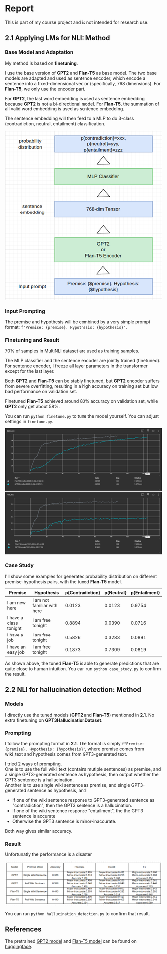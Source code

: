 # Report  

This is part of my course project and is not intended for research use.  

## 2.1 Applying LMs for NLI: Method  

### Base Model and Adaptation
My method is based on **finetuning**.   

I use the base version of **GPT2** and **Flan-T5** as base model. The two base models are adapted and used as sentence encoder, which encode a sentence into a fixed-dimensional vector (specifically, 768 dimensions). 
For **Flan-T5**, we only use the encoder part.   

For **GPT2**, the last word embedding is used as sentence embedding because **GPT2** is not a bi-directional model. For **Flan-T5**, the summation of all valid word embedding is used as sentence embedding.  

The sentence embedding will then feed to a MLP to do 3-class (contradiction, neutral, entailment) classification.  

![](imgs/1.png)

### Input Prompting  

The premise and hypothesis will be combined by a very simple prompt format: `f"Premise: {premise}. Hypothesis: {hypothesis}"`.  

### Finetuning and Result  

70% of samples in MultiNLI dataset are used as training samples.  

The MLP classifier and the sentence encoder are jointly trained (finetuned). For sentence encoder, I freeze all layer parameters in the transformer except for the last layer.  

Both **GPT2** and **Flan-T5** can be stably finetuned, but **GPT2** encoder suffers from severe overfitting, resulting in a high accuracy on training set but low bad performance on validation set.    

Finetuned **Flan-T5** achieved around 83% accuracy on validation set, while **GPT2** only get about 58%.  

You can run `python finetune.py` to tune the model yourself. You can adjust settings in `finetune.py`.  

![](imgs/2.png)  
![](imgs/3.png)

### Case Study  

I'll show some examples for generated probability distribution on different premise-hypothesis pairs, with the tuned **Flan-T5** model.    

|Premise|Hypothesis|p{Contradiction}|p{Neutral}|p{Entailment}|
|-|-|-|-|-|  
|I am new here|I am not familiar with here|0.0123|0.0123|0.9754|
|I have a class tonight|I am free tonight|0.8894|0.0390|0.0716|
|I have a job|I am free tonight|0.5826|0.3283|0.0891|
|I have an easy job|I am free tonight|0.1873|0.7309|0.0819|

As shown above, the tuned **Flan-T5** is able to generate predictions that are quite close to human intuition. You can run `python case_study.py` to confirm the result.   

## 2.2 NLI for hallucination detection: Method  

### Models  

I directly use the tuned models (**GPT2** and **Flan-T5**) mentioned in **2.1**. No extra finetuning on **GPT3HallucinationDataset**.  

### Prompting  

I follow the prompting format in **2.1**. The format is simply `f"Premise: {premise}. Hypothesis: {hypothesis}"`, where premise comes from wiki_text and hypothesis comes from GPT3-generated text.  

I tried 2 ways of prompting.   
One is to use the full wiki_text (contains mutiple sentences) as premise, and a single GPT3-generated sentence as hypothesis, then output whether the GPT3 sentence is a hallucination.   
Another is to use single wiki sentence as premise, and single GPT3-generated sentence as hypothesis, and   
* If one of the wiki sentence response to GPT3-generated sentence as "contradiction", then the GPT3 sentence is a hallucination.
* If one of the wiki sentence response "entailment", the the GPT3 sentence is accurate
* Otherwise the GPT3 sentence is minor-inaccurate.  

Both way gives similar accuracy.  

### Result  

Unfortunatly the performance is a disaster  

![](imgs/4.png)  

You can run `python hallucination_detection.py` to confirm that result.  

## References  

The pretrained [GPT2 model](https://huggingface.co/openai-community/gpt2) and [Flan-T5 model](https://huggingface.co/google/flan-t5-base) can be found on [huggingface](https://huggingface.co).  


